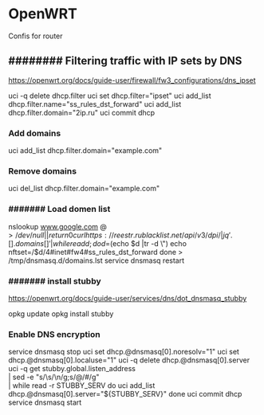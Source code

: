 # OpenWRT
Confis for router

## ########  Filtering traffic with IP sets by DNS  ##########
https://openwrt.org/docs/guide-user/firewall/fw3_configurations/dns_ipset

uci -q delete dhcp.filter
uci set dhcp.filter="ipset"
uci add_list dhcp.filter.name="ss_rules_dst_forward"
uci add_list dhcp.filter.domain="2ip.ru"
uci commit dhcp

### Add domains
uci add_list dhcp.filter.domain="example.com"
### Remove domains
uci del_list dhcp.filter.domain="example.com"

### #######  Load domen list  ##########
nslookup www.google.com $@>/dev/null  || return 0
curl https://reestr.rublacklist.net/api/v3/dpi/ |jq '.[].domains[]' |while read d; do
	d=$(echo $d |tr -d \")
    echo nftset=/$d/4#inet#fw4#ss_rules_dst_forward
done > /tmp/dnsmasq.d/domains.lst
service dnsmasq restart

### #######  install stubby  ##########################
https://openwrt.org/docs/guide-user/services/dns/dot_dnsmasq_stubby
	
opkg update
opkg install stubby
 
### Enable DNS encryption
service dnsmasq stop
uci set dhcp.@dnsmasq[0].noresolv="1"
uci set dhcp.@dnsmasq[0].localuse="1"
uci -q delete dhcp.@dnsmasq[0].server
uci -q get stubby.global.listen_address \
| sed -e "s/\s/\n/g;s/@/#/g" \
| while read -r STUBBY_SERV
do uci add_list dhcp.@dnsmasq[0].server="${STUBBY_SERV}"
done
uci commit dhcp
service dnsmasq start	
